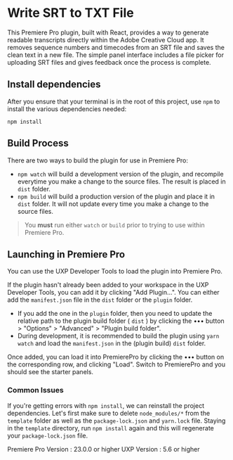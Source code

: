 # Write SRT to TXT File

This Premiere Pro plugin, built with React, provides a way to generate readable transcripts directly within the Adobe Creative Cloud app. It removes sequence numbers and timecodes from an SRT file and saves the clean text in a new file. The simple panel interface includes a file picker for uploading SRT files and gives feedback once the process is complete.

## Install dependencies

After you ensure that your terminal is in the root of this project, use `npm` to install the various dependencies needed:

```
npm install
```

## Build Process

There are two ways to build the plugin for use in Premiere Pro:

-  `npm watch` will build a development version of the plugin, and recompile everytime you make a change to the source files. The result is placed in `dist` folder.
- `npm build` will build a production version of the plugin and place it in `dist` folder. It will not update every time you make a change to the source files.

> You **must** run either `watch` or `build` prior to trying to use within Premiere Pro.

## Launching in Premiere Pro

You can use the UXP Developer Tools to load the plugin into Premiere Pro.

If the plugin hasn't already been added to your workspace in the UXP Developer Tools, you can add it by clicking "Add Plugin...". You can either add the `manifest.json` file in the `dist` folder or the `plugin` folder.

- If you add the one in the `plugin` folder, then you need to update the relative path to the plugin build folder ( `dist` ) by clicking the ••• button > "Options" > "Advanced" > "Plugin build folder".
- During development, it is recommended to build the plugin using `yarn watch` and load the `manifest.json` in the (plugin build) `dist` folder.

Once added, you can load it into PremierePro by clicking the ••• button on the corresponding row, and clicking "Load". Switch to PremierePro and you should see the starter panels.

### Common Issues

If you're getting errors with `npm install`, we can reinstall the project dependencies. Let's first make sure to delete `node_modules/*` from the `template` folder as well as the `package-lock.json` and `yarn.lock` file. Staying in the `template` directory, run `npm install` again and this will regenerate your `package-lock.json` file.

Premiere Pro Version : 23.0.0 or higher
UXP Version : 5.6 or higher

